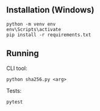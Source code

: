 ## Installation (Windows)
```
python -m venv env
env\Scripts\activate
pip install -r requirements.txt
```

## Running

CLI tool:
```
python sha256.py <arg>
```

Tests:
```
pytest
```